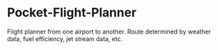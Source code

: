 # Pocket-Flight-Planner
Flight planner from one airport to another. Route determined by weather data, fuel efficiency, jet stream data, etc.
